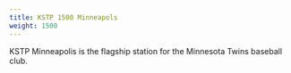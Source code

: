 ```yaml
---
title: KSTP 1500 Minneapols
weight: 1500
---
```

KSTP Minneapolis is the flagship station for the Minnesota
Twins baseball club.

